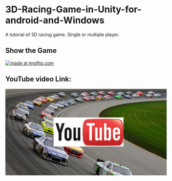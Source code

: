 # 3D-Racing-Game-in-Unity-for-android-and-Windows
A tutorial of 3D racing game. Single or multiple player. 


## Show the Game
<a href="https://imgflip.com/gif/2o4wex"><img src="https://i.imgflip.com/2o4wex.gif" title="made at imgflip.com"/></a>

## YouTube video Link:
[![Car Racing Youtube video](https://github.com/Sakifneoworld/Car-3D-Game-in-GLUT-in-Compute-Graphics-project-/blob/master/CarYoutube.png)](https://www.youtube.com/watch?v=xmvjs4ZpzsA&list=PLHd9cshv6jTVXpKo9Q0MFFWeKi-UQ5loJ)
